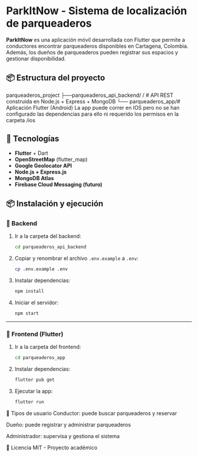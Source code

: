 # ParkItNow - Sistema de localización de parqueaderos

**ParkItNow** es una aplicación móvil desarrollada con Flutter que permite a conductores encontrar parqueaderos disponibles en Cartagena, Colombia. Además, los dueños de parqueaderos pueden registrar sus espacios y gestionar disponibilidad.

## 📦 Estructura del proyecto

parqueaderos_project
├──parqueaderos_api_backend/ / # API REST construida en Node.js + Express + MongoDB
└── parqueaderos_app/# Aplicación Flutter (Android) La app puede correr en IOS pero no se han configurado las dependencias para ello ni requerido los permisos en la carpeta /ios


## 🚀 Tecnologías

- **Flutter** + Dart
- **OpenStreetMap** (flutter_map)
- **Google Geolocator API**
- **Node.js + Express.js**
- **MongoDB Atlas**
- **Firebase Cloud Messaging (futuro)**

## 📦 Instalación y ejecución

### 🔹 Backend

1. Ir a la carpeta del backend:
    ```bash
    cd parqueaderos_api_backend
    ```

2. Copiar y renombrar el archivo `.env.example` a `.env`:
    ```bash
    cp .env.example .env
    ```

3. Instalar dependencias:
    ```bash
    npm install
    ```

4. Iniciar el servidor:
    ```bash
    npm start
    ```

---

### 🔹 Frontend (Flutter)

1. Ir a la carpeta del frontend:
    ```bash
    cd parqueaderos_app
    ```

2. Instalar dependencias:
    ```bash
    flutter pub get
    ```

3. Ejecutar la app:
    ```bash
    flutter run
    ```



👥 Tipos de usuario
Conductor: puede buscar parqueaderos y reservar

Dueño: puede registrar y administrar parqueaderos

Administrador: supervisa y gestiona el sistema

📄 Licencia
MIT - Proyecto académico